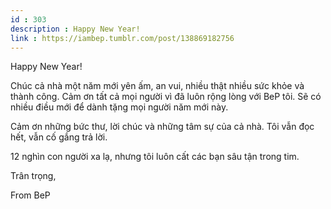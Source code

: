 ```yaml
---
id : 303
description : Happy New Year!
link : https://iambep.tumblr.com/post/138869182756
---
```


Happy New Year!

Chúc cả nhà một năm mới yên ấm, an vui, nhiều thật nhiều sức khỏe và thành
công. Cảm ơn tất cả mọi người vì đã luôn rộng lòng với BeP tôi. Sẽ có nhiều
điều mới để dành tặng mọi người năm mới này.

Cảm ơn những bức thư, lời chúc và những tâm sự của cả nhà. Tôi vẫn đọc hết,
vẫn cố gắng trả lời.

12 nghìn con người xa lạ, nhưng tôi luôn cất các bạn sâu tận trong tim.

Trân trọng,

From BeP